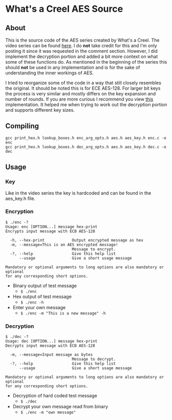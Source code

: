 # What's a Creel AES Source

## About
This is the source code of the AES series created by What's a Creel. The video
series can be found [here](https://www.youtube.com/watch?v=K2Xfm0-owS4). I do
**not** take credit for this and I'm only posting it since it was requested in
the comment section. However, I did implement the decryption portion and added
a bit more context on what some of these functions do. As mentioned in the
beginning of the series this should **not** be used in any implementation and
is for the sake of understanding the inner workings of AES.

I tried to reorganize some of the code in a way that still closely resembles
the original. It should be noted this is for ECE AES-128. For larger bit keys
the process is very similar and mostly differs on the key expansion and number
of rounds. If you are more curious I recommend you view
[this](https://github.com/kokke/tiny-AES-c) implementation. It helped me when
trying to work out the decryption portion and supports different key sizes.

## Compiling
```
gcc print_hex.h lookup_boxes.h enc_arg_opts.h aes.h aes_key.h enc.c -o enc
gcc print_hex.h lookup_boxes.h dec_arg_opts.h aes.h aes_key.h dec.c -o dec
```

## Usage

### Key
Like in the video series the key is hardcoded and can be found in the aes_key.h
file.

### Encryption
```
$ ./enc -?
Usage: enc [OPTION...] message hex-print
Encrypts input message with ECB AES-128

  -h, --hex-print            Output encrypted message as hex
  -m, --message=This is an AES encrypted message!
                             Message to encrypt.
  -?, --help                 Give this help list
      --usage                Give a short usage message

Mandatory or optional arguments to long options are also mandatory or optional
for any corresponding short options.
```
- Binary output of test message
  * `$ ./enc`
- Hex output of test message
  * `$ ./enc -h`
- Enter your own message
  * `$ ./enc -m "This is a new message" -h`

### Decryption
```
$ ./dec -?
Usage: dec [OPTION...] message hex-print
Decrypts input message with ECB AES-128

  -m, --message=Input message as bytes
                             Message to decrypt.
  -?, --help                 Give this help list
      --usage                Give a short usage message

Mandatory or optional arguments to long options are also mandatory or optional
for any corresponding short options.
```
- Decryption of hard coded test message
  * `$ ./dec`
- Decrypt your own message read from binary
  * `$ ./enc -m "own message"`
